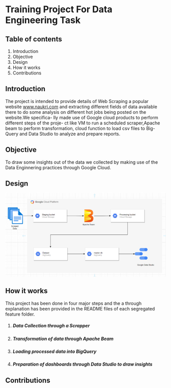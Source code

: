 # Training Project For Data Engineering Task

## Table of contents
1. Introduction
2. Objective
3. Design
4. How it works
5. Contributions
## Introduction
The project is intended to provide details of Web Scraping a popular website 
www.naukri.com and extracting different fields of data available there to do
some analysis on different hot jobs being posted on the website.We specifica-
lly made use of Google cloud products to perform different steps of the proje-
ct like VM to run a scheduled scraper,Apache beam to perform transformation,
cloud function to load csv files to Big-Query and Data Studio to analyze and
prepare reports.
## Objective 
To draw some insights out of the data we collected by making use of the Data
Enginnering practices through Google Cloud.
## Design
![ProcessFlow](workflow.png)
## How it works
This project has been done in four major steps and the a through explanation
has been provided in the README files of each segregated feature folder.

1. ##### Data Collection through a Scrapper

2. ##### Transformation of data through Apache Beam

3. ##### Loading processed data into BigQuery

4. ##### Preparation of dashboards through Data Studio to draw insights
## Contributions


